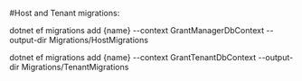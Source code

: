 ﻿#Host and Tenant migrations:

dotnet ef migrations add {name} --context GrantManagerDbContext --output-dir Migrations/HostMigrations

dotnet ef migrations add {name} --context GrantTenantDbContext --output-dir Migrations/TenantMigrations